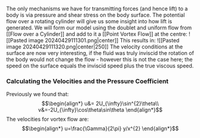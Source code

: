 The only mechanisms we have for transmitting forces (and hence lift) to a body is via pressure and shear stress on the body surface.
The potential flow over a rotating cylinder will give us some insight into how lift is generated.
We will form our model using the doublet and uniform flow from [[Flow over a Cylinder]] and add to it a [[Point Vortex Flow]] at the centre:
![[Pasted image 20240429111301.png|center]]
This results in:
![[Pasted image 20240429111320.png|center|250]]
The velocity conditions at the surface are now very interesting, if the fluid was truly inviscid the rotation of the body would not change the flow - however this is not the case here; the speed on the surface equals the inviscid speed plus the true viscous speed.
### Calculating the Velocities and the Pressure Coefficient
Previously we found that:
$$\begin{align*}
u&= 2U_{\infty}\sin^{2}\theta\\
v&=-2U_{\infty}\cos\theta\sin\theta 
\end{align*}$$
The velocities for vortex flow are:
$$\begin{align*}
u=\frac{\Gamma}{2\pi} y/x^{2} 
\end{align*}$$